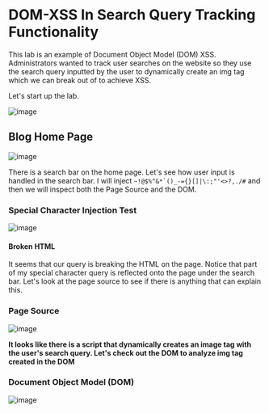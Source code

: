 <h1>DOM-XSS In Search Query Tracking Functionality</h1>

This lab is an example of Document Object Model (DOM) XSS. Administrators wanted to track user searches on the website so they use the search query inputted by the user to dynamically create an img tag
which we can break out of to achieve XSS.

Let's start up the lab.

![image](https://github.com/user-attachments/assets/f278d8af-b781-42a7-9071-9770de53bf25)

<h2>Blog Home Page</h2>

![image](https://github.com/user-attachments/assets/7cb86cda-e8dc-4a55-ba0e-148a1672fd43)

There is a search bar on the home page. Let's see how user input is handled in the search bar. I will inject ```~!@$%^&*`()_-={}[]|\:;"'<>?,./#``` and then we will inspect both the Page Source and the DOM.

<h3>Special Character Injection Test</h3>

![image](https://github.com/user-attachments/assets/a443e7b8-f0d0-4762-865d-718908d2acaf)

<h4>Broken HTML</h4>
It seems that our query is breaking the HTML on the page. Notice that part of my special character query is reflected onto the page under the search bar. Let's look at the page source to see if there is anything that can explain this.

<h3>Page Source</h3>

![image](https://github.com/user-attachments/assets/cd3c3182-80a0-497a-824e-d6a87db74e36)

<b>It looks like there is a script that dynamically creates an image tag with the user's search query. Let's check out the DOM to analyze img tag created in the DOM</b>

<h3>Document Object Model (DOM)</h3>

![image](https://github.com/user-attachments/assets/3b0f6d56-d3b9-4c9b-b057-2578fe6587f9)

